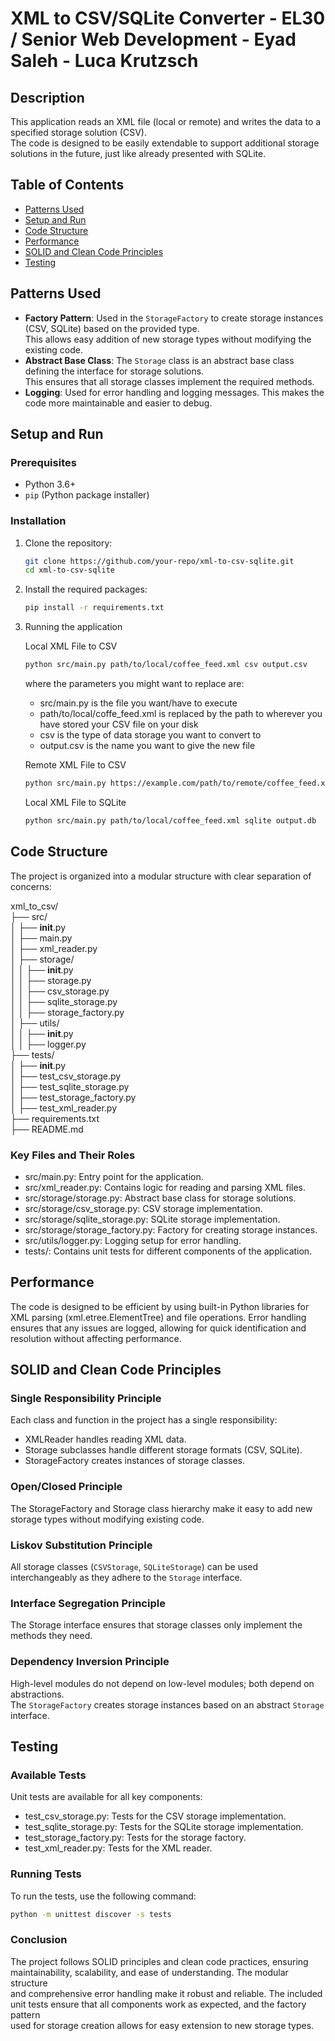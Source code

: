 # XML to CSV/SQLite Converter - EL30 / Senior Web Development - Eyad Saleh - Luca Krutzsch

## Description

This application reads an XML file (local or remote) and writes the data to a specified storage solution (CSV).  
The code is designed to be easily extendable to support additional storage solutions in the future, just like already presented with SQLite.

## Table of Contents

- [Patterns Used](#patterns-used)
- [Setup and Run](#setup-and-run)
- [Code Structure](#code-structure)
- [Performance](#performance)
- [SOLID and Clean Code Principles](#solid-and-clean-code-principles)
- [Testing](#testing)

## Patterns Used

- **Factory Pattern**: Used in the `StorageFactory` to create storage instances (CSV, SQLite) based on the provided type.  
         This allows easy addition of new storage types without modifying the existing code.  
- **Abstract Base Class**: The `Storage` class is an abstract base class defining the interface for storage solutions.  
         This ensures that all storage classes implement the required methods.
- **Logging**: Used for error handling and logging messages. This makes the code more maintainable and easier to debug.

## Setup and Run

### Prerequisites

- Python 3.6+
- `pip` (Python package installer)

### Installation

1. Clone the repository:

   ```bash
   git clone https://github.com/your-repo/xml-to-csv-sqlite.git
   cd xml-to-csv-sqlite
2. Install the required packages:

   ```bash
   pip install -r requirements.txt
3. Running the application

   Local XML File to CSV

      ```bash
      python src/main.py path/to/local/coffee_feed.xml csv output.csv
      ```
   where the parameters you might want to replace are: 
      - src/main.py is the file you want/have to execute
      - path/to/local/coffe_feed.xml is replaced by the path to wherever you have stored your CSV file on your disk 
      - csv is the type of data storage you want to convert to
      - output.csv is the name you want to give the new file

   Remote XML File to CSV

      ```bash
      python src/main.py https://example.com/path/to/remote/coffee_feed.xml csv output.csv
      ```
   Local XML File to SQLite

      ```bash 
      python src/main.py path/to/local/coffee_feed.xml sqlite output.db
## Code Structure

   The project is organized into a modular structure with clear separation of concerns:

   xml_to_csv/  
   ├── src/  
   │   ├── __init__.py  
   │   ├── main.py  
   │   ├── xml_reader.py  
   │   ├── storage/  
   │   │   ├── __init__.py  
   │   │   ├── storage.py  
   │   │   ├── csv_storage.py  
   │   │   ├── sqlite_storage.py  
   │   │   ├── storage_factory.py  
   │   ├── utils/  
   │   │   ├── __init__.py  
   │   │   ├── logger.py  
   ├── tests/  
   │   ├── __init__.py  
   │   ├── test_csv_storage.py  
   │   ├── test_sqlite_storage.py  
   │   ├── test_storage_factory.py  
   │   ├── test_xml_reader.py  
   ├── requirements.txt  
   ├── README.md  

### Key Files and Their Roles

- src/main.py: Entry point for the application.
- src/xml_reader.py: Contains logic for reading and parsing XML files.
- src/storage/storage.py: Abstract base class for storage solutions.
- src/storage/csv_storage.py: CSV storage implementation.
- src/storage/sqlite_storage.py: SQLite storage implementation.
- src/storage/storage_factory.py: Factory for creating storage instances.
- src/utils/logger.py: Logging setup for error handling.
- tests/: Contains unit tests for different components of the application.

## Performance

The code is designed to be efficient by using built-in Python libraries for   
XML parsing (xml.etree.ElementTree) and file operations. Error handling   
ensures that any issues are logged, allowing for quick identification and   
resolution without affecting performance.

## SOLID and Clean Code Principles

### Single Responsibility Principle

Each class and function in the project has a single responsibility:

- XMLReader handles reading XML data.
- Storage subclasses handle different storage formats (CSV, SQLite).
- StorageFactory creates instances of storage classes.

### Open/Closed Principle

The StorageFactory and Storage class hierarchy make it easy to add new 
storage types without modifying existing code.

### Liskov Substitution Principle

All storage classes (`CSVStorage`, `SQLiteStorage`) can be used interchangeably 
as they adhere to the `Storage` interface.

### Interface Segregation Principle

The Storage interface ensures that storage classes only implement the 
methods they need.

### Dependency Inversion Principle

High-level modules do not depend on low-level modules; both depend on abstractions.   
The `StorageFactory` creates storage instances based on an abstract `Storage` interface.

## Testing

### Available Tests

Unit tests are available for all key components:

- test_csv_storage.py: Tests for the CSV storage implementation.
- test_sqlite_storage.py: Tests for the SQLite storage implementation.
- test_storage_factory.py: Tests for the storage factory.
- test_xml_reader.py: Tests for the XML reader.

### Running Tests

To run the tests, use the following command:

   ```bash 
   python -m unittest discover -s tests
   ```
### Conclusion

The project follows SOLID principles and clean code practices, ensuring  
maintainability, scalability, and ease of understanding. The modular structure  
and comprehensive error handling make it robust and reliable. The included  
unit tests ensure that all components work as expected, and the factory pattern  
used for storage creation allows for easy extension to new storage types.  
